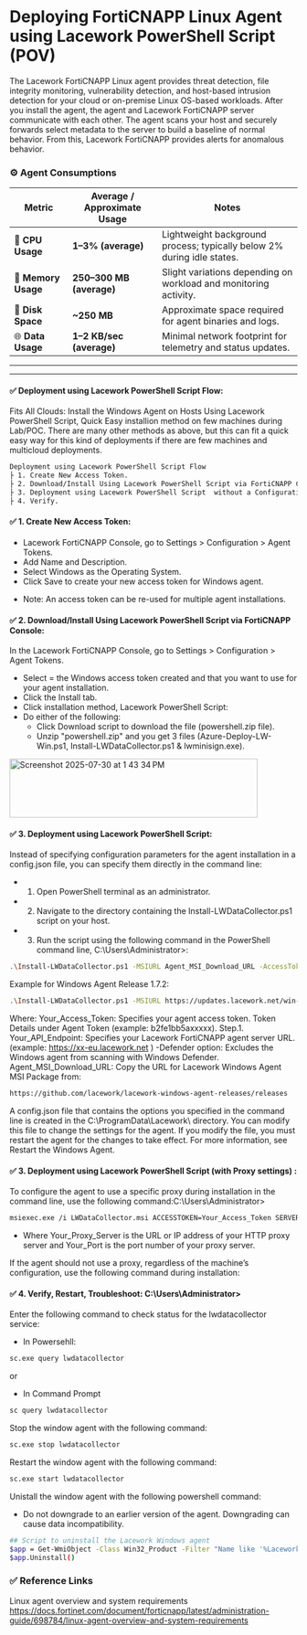 # Deploying FortiCNAPP Linux Agent using Lacework PowerShell Script (POV)

The Lacework FortiCNAPP Linux agent provides threat detection, file integrity monitoring, vulnerability detection, and host-based intrusion detection for your cloud or on-premise Linux OS-based workloads.
After you install the agent, the agent and Lacework FortiCNAPP server communicate with each other. The agent scans your host and securely forwards select metadata to the server to build a baseline of normal behavior. From this, Lacework FortiCNAPP provides alerts for anomalous behavior.


### ⚙️ Agent Consumptions

| **Metric** | **Average / Approximate Usage** | **Notes** |
|-------------|---------------------------------|------------|
| 🧠 **CPU Usage** | **1–3% (average)** | Lightweight background process; typically below 2% during idle states. |
| 💾 **Memory Usage** | **250–300 MB (average)** | Slight variations depending on workload and monitoring activity. |
| 📂 **Disk Space** | **~250 MB** | Approximate space required for agent binaries and logs. |
| 🌐 **Data Usage** | **1–2 KB/sec (average)** | Minimal network footprint for telemetry and status updates. |

---

---
#### ✅ Deployment using Lacework PowerShell Script Flow:
Fits All Clouds: Install the Windows Agent on Hosts Using Lacework PowerShell Script, Quick Easy installion method on few machines during Lab/POC.
There are many other methods as above, but this can fit a quick easy way for this kind of deployments if there are few machines and multicloud deployments.

```bash
Deployment using Lacework PowerShell Script Flow
├ 1. Create New Access Token. 
├ 2. Download/Install Using Lacework PowerShell Script via FortiCNAPP Console.
├ 3. Deployment using Lacework PowerShell Script  without a Configuration File.
├ 4. Verify.
```
#### ✅ 1. Create New Access Token:

- Lacework FortiCNAPP Console, go to Settings > Configuration > Agent Tokens.
- Add Name and Description.
- Select Windows as the Operating System.
- Click Save to create your new access token for Windows agent.
  
* Note: An access token can be re-used for multiple agent installations.

#### ✅ 2. Download/Install Using Lacework PowerShell Script via FortiCNAPP Console:
 In the Lacework FortiCNAPP Console, go to Settings > Configuration > Agent Tokens.
- Select = the Windows access token created and that you want to use for your agent installation.
- Click the Install tab.
- Click  installation method, Lacework PowerShell Script:
- Do either of the following:
  - Click Download script to download the file (powershell.zip file).
  - Unzip "powershell.zip" and you get 3 files (Azure-Deploy-LW-Win.ps1, Install-LWDataCollector.ps1 & lwminisign.exe).
<img width="434" height="103" alt="Screenshot 2025-07-30 at 1 43 34 PM" src="https://github.com/user-attachments/assets/01b0b44c-b2e1-4a39-84ef-240a22070ea4" />

#### ✅ 3. Deployment using Lacework PowerShell Script:
Instead of specifying configuration parameters for the agent installation in a config.json file, you can specify them directly in the command line:

 - 1. Open PowerShell terminal as an administrator.
 - 2. Navigate to the directory containing the Install-LWDataCollector.ps1 script on your host.
 - 3. Run the script using the following command in the PowerShell command line, C:\Users\Administrator>:
```bash
.\Install-LWDataCollector.ps1 -MSIURL Agent_MSI_Download_URL -AccessToken Your_Access_Token -ServerURL Your_API_Endpoint -Defender

```
Example for Windows Agent Release 1.7.2:
```bash
.\Install-LWDataCollector.ps1 -MSIURL https://updates.lacework.net/win-1.7.2.3973-2023-11-05-release-1.7.0-cc74651519014fec0f7502858b06895a4cf0d802/LWDataCollector.msi  -AccessToken b2fxxxxxx -ServerURL https://lwxx-eu.lacework.net  -Defender
```

Where:
Your_Access_Token:  Specifies your agent access token. Token Details under Agent Token (example: b2fe1bb5axxxxx). Step.1.
Your_API_Endpoint: Specifies your Lacework FortiCNAPP agent server URL. (example: https://xx-eu.lacework.net )
-Defender option: Excludes the Windows agent from scanning with Windows Defender.
Agent_MSI_Download_URL: Copy the URL for Lacework Windows Agent MSI Package from:
```bash
https://github.com/lacework/lacework-windows-agent-releases/releases
```
A config.json file  that contains the options you specified in the command line is created in the C:\ProgramData\Lacework\ directory. 
You can modify this file to change the settings for the agent. If you modify the file, you must restart the agent for the changes to take effect. For more information, see Restart the Windows Agent.

#### ✅ 3. Deployment using Lacework PowerShell Script (with Proxy settings) :

To configure the agent to use a specific proxy during installation in the command line, use the following command:C:\Users\Administrator>  
```bash
msiexec.exe /i LWDataCollector.msi ACCESSTOKEN=Your_Access_Token SERVERURL=Your_API_Endpoint PROXYURL=http://Your_Proxy_Server:Your_Port
```
- Where Your_Proxy_Server is the URL or IP address of your HTTP proxy server and Your_Port is the port number of your proxy server.

If the agent should not use a proxy, regardless of the machine’s configuration, use the following command during installation:

#### ✅ 4. Verify, Restart, Troubleshoot: C:\Users\Administrator>

Enter the following command to check status for the lwdatacollector service: 
- In Powersehll:
```bash
sc.exe query lwdatacollector
```
or
- In Command Prompt
```bash
sc query lwdatacollector
```

Stop the window agent with the following command:  

```bash
sc.exe stop lwdatacollector
```

Restart the window agent with the following command:  

```bash
sc.exe start lwdatacollector
```

Unistall the window agent with the following powershell command:  
 - Do not downgrade to an earlier version of the agent. Downgrading can cause data incompatibility.

```bash
## Script to uninstall the Lacework Windows agent
$app = Get-WmiObject -Class Win32_Product -Filter "Name like '%Lacework%'"
$app.Uninstall()
```

### ✅ Reference Links


Linux agent overview and system requirements
https://docs.fortinet.com/document/forticnapp/latest/administration-guide/698784/linux-agent-overview-and-system-requirements



